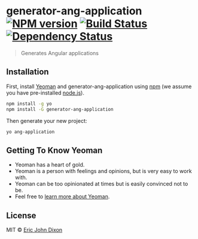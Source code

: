# generator-ang-application [![NPM version][npm-image]][npm-url] [![Build Status][travis-image]][travis-url] [![Dependency Status][daviddm-image]][daviddm-url]
> Generates Angular applications

## Installation

First, install [Yeoman](http://yeoman.io) and generator-ang-application using [npm](https://www.npmjs.com/) (we assume you have pre-installed [node.js](https://nodejs.org/)).

```bash
npm install -g yo
npm install -G generator-ang-application
```

Then generate your new project:

```bash
yo ang-application
```

## Getting To Know Yeoman

 * Yeoman has a heart of gold.
 * Yeoman is a person with feelings and opinions, but is very easy to work with.
 * Yeoman can be too opinionated at times but is easily convinced not to be.
 * Feel free to [learn more about Yeoman](http://yeoman.io/).

## License

MIT © [Eric John Dixon]()


[npm-image]: https://badge.fury.io/js/generator-ang-application.svg
[npm-url]: https://npmjs.org/package/generator-ang-application
[travis-image]: https://travis-ci.org/ejdixon13/generator-ang-application.svg?branch=master
[travis-url]: https://travis-ci.org/ejdixon13/generator-ang-application
[daviddm-image]: https://david-dm.org/ejdixon13/generator-ang-application.svg?theme=shields.io
[daviddm-url]: https://david-dm.org/ejdixon13/generator-ang-application
